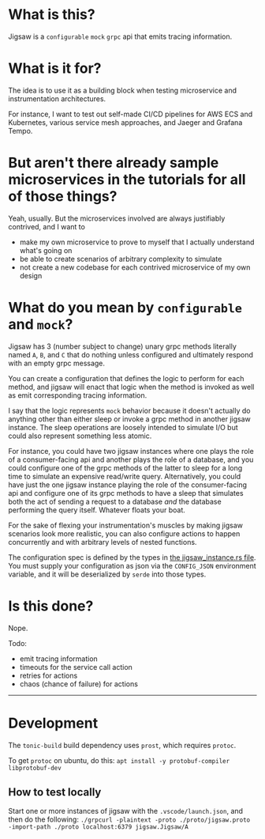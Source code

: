 # What is this?
Jigsaw is a `configurable` `mock` `grpc` api that emits tracing information.

# What is it for?
The idea is to use it as a building block when testing microservice and instrumentation architectures.

For instance, I want to test out self-made CI/CD pipelines for AWS ECS and Kubernetes, various service mesh approaches, and Jaeger and Grafana Tempo.

# But aren't there already sample microservices in the tutorials for all of those things?
Yeah, usually. But the microservices involved are always justifiably contrived, and I want to
- make my own microservice to prove to myself that I actually understand what's going on
- be able to create scenarios of arbitrary complexity to simulate
- not create a new codebase for each contrived microservice of my own design

# What do you mean by `configurable` and `mock`?
Jigsaw has 3 (number subject to change) unary grpc methods literally named `A`, `B`, and `C` that do nothing unless configured and ultimately respond with an empty grpc message.

You can create a configuration that defines the logic to perform for each method, and jigsaw will enact that logic when the method is invoked as well as emit corresponding tracing information.

I say that the logic represents `mock` behavior because it doesn't actually do anything other than either sleep or invoke a grpc method in another jigsaw instance. The sleep operations are loosely intended to simulate I/O but could also represent something less atomic.

For instance, you could have two jigsaw instances where one plays the role of a consumer-facing api and another plays the role of a database, and you could configure one of the grpc methods of the latter to sleep for a long time to simulate an expensive read/write query. Alternatively, you could have just the one jigsaw instance playing the role of the consumer-facing api and configure one of its grpc methods to have a sleep that simulates both the act of sending a request to a database _and_ the database performing the query itself. Whatever floats your boat.

For the sake of flexing your instrumentation's muscles by making jigsaw scenarios look more realistic, you can also configure actions to happen concurrently and with arbitrary levels of nested functions.

The configuration spec is defined by the types in [the jigsaw_instance.rs file](/src/jigsaw_instance.rs). You must supply your configuration as json via the `CONFIG_JSON` environment variable, and it will be deserialized by `serde` into those types.
# Is this done?
Nope.

Todo:
- emit tracing information
- timeouts for the service call action
- retries for actions
- chaos (chance of failure) for actions

---
# Development
The `tonic-build` build dependency uses `prost`, which requires `protoc`.

To get `protoc` on ubuntu, do this:
```apt install -y protobuf-compiler libprotobuf-dev```

## How to test locally
Start one or more instances of jigsaw with the `.vscode/launch.json`, and then do the following:
```./grpcurl -plaintext -proto ./proto/jigsaw.proto -import-path ./proto localhost:6379 jigsaw.Jigsaw/A```